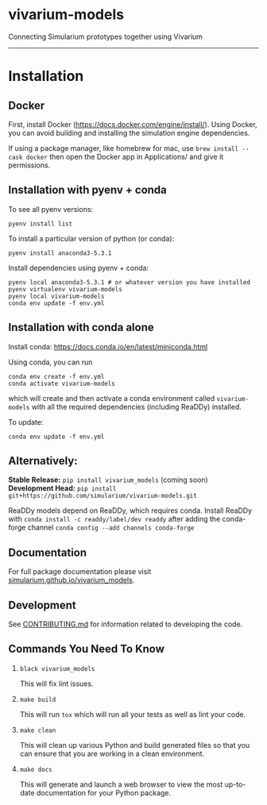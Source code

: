 # vivarium-models

Connecting Simularium prototypes together using Vivarium

---

# Installation

## Docker

First, install Docker (https://docs.docker.com/engine/install/). Using Docker, you can avoid building and installing the simulation engine dependencies.

If using a package manager, like homebrew for mac, use `brew install --cask docker`
then open the Docker app in Applications/ and give it permissions.

## Installation with pyenv + conda

To see all pyenv versions:

```
pyenv install list
```

To install a particular version of python (or conda):

```
pyenv install anaconda3-5.3.1
```

Install dependencies using pyenv + conda:

```
pyenv local anaconda3-5.3.1 # or whatever version you have installed
pyenv virtualenv vivarium-models
pyenv local vivarium-models
conda env update -f env.yml
```

## Installation with conda alone

Install conda: https://docs.conda.io/en/latest/miniconda.html

Using conda, you can run

```
conda env create -f env.yml
conda activate vivarium-models
```

which will create and then activate a conda environment called `vivarium-models` with all the required dependencies (including ReaDDy) installed.

To update:

```
conda env update -f env.yml
```

## Alternatively:

**Stable Release:** `pip install vivarium_models` (coming soon)<br>
**Development Head:** `pip install git+https://github.com/simularium/vivarium-models.git`

ReaDDy models depend on ReaDDy, which requires conda. Install ReaDDy with `conda install -c readdy/label/dev readdy` after adding the conda-forge channel `conda config --add channels conda-forge`

## Documentation

For full package documentation please visit [simularium.github.io/vivarium_models](https://simularium.github.io/vivarium_models).

## Development

See [CONTRIBUTING.md](CONTRIBUTING.md) for information related to developing the code.

## Commands You Need To Know

1. `black vivarium_models`

    This will fix lint issues.

2. `make build`

    This will run `tox` which will run all your tests as well as lint your code.

3. `make clean`

    This will clean up various Python and build generated files so that you can ensure that you are working in a clean environment.
    
4. `make docs`

    This will generate and launch a web browser to view the most up-to-date
    documentation for your Python package.
